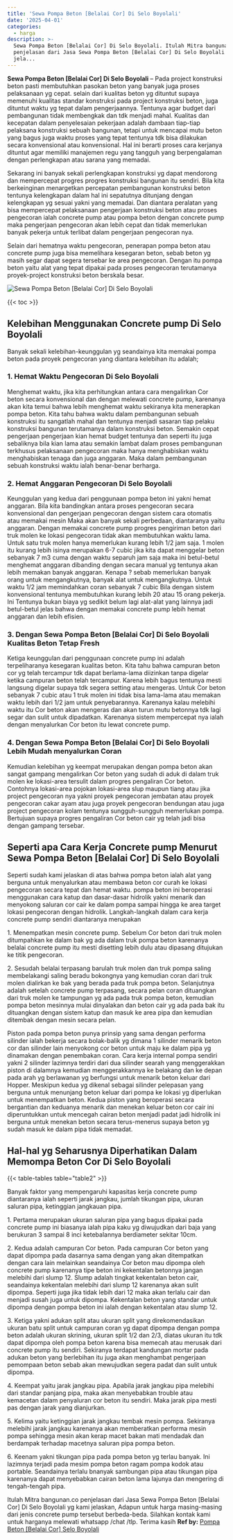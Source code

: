 ```yaml
---
title: 'Sewa Pompa Beton [Belalai Cor] Di Selo Boyolali'
date: '2025-04-01'
categories:
  - harga
description: >-
  Sewa Pompa Beton [Belalai Cor] Di Selo Boyolali. Itulah Mitra bangunan.co
  penjelasan dari Jasa Sewa Pompa Beton [Belalai Cor] Di Selo Boyolali yg kami
  jela...
---
```


**Sewa Pompa Beton \[Belalai Cor\] Di Selo Boyolali** – Pada project konstruksi beton pasti membutuhkan pasokan beton yang banyak juga proses pelaksanaan yg cepat. selain dari kualitas beton yg dituntut supaya memenuhi kualitas standar konstruksi pada project konstruksi beton, juga dituntut waktu yg tepat dalam pengerjaannya. Tentunya agar budget dari pembangunan tidak membengkak dan tdk menjadi mahal. Kualitas dan kecepatan dalam penyelesaian pekerjaan adalah dambaan tiap-tiap pelaksana konstruksi sebuah bangunan, tetapi untuk mencapai mutu beton yang bagus juga waktu proses yang tepat tentunya tdk bisa dilakukan secara konvensional atau konvensional. Hal ini berarti proses cara kerjanya dituntut agar memiliki manajemen regu yang tangguh yang berpengalaman dengan perlengkapan atau sarana yang memadai.

Sekarang ini banyak sekali perlengkapan konstruksi yg dapat mendorong dan mempercepat progres progres konstruksi bangunan itu sendiri. Bila kita berkeinginan menargetkan percepatan pembangunan konstruksi beton tentunya kelengkapan dalam hal ini sepatutnya ditunjang dengan kelengkapan yg sesuai yakni yang memadai. Dan diantara peralatan yang bisa mempercepat pelaksanaan pengerjaan konstruksi beton atau proses pengecoran ialah concrete pump atau pompa beton dengan concrete pump maka pengerjaan pengecoran akan lebih cepat dan tidak memerlukan banyak pekerja untuk terlibat dalam pengerjaan pengecoran nya.

Selain dari hematnya waktu pengecoran, penerapan pompa beton atau concrete pump juga bisa memelihara kesegaran beton, sebab beton yg masih segar dapat segera tersebar ke area pengecoran. Dengan itu pompa beton yaitu alat yang tepat dipakai pada proses pengecoran terutamanya proyek-project konstruksi beton berskala besar.

![Sewa Pompa Beton [Belalai Cor] Di Selo Boyolali](/images/sewa-concrete-pump-03.png)

{{< toc >}}

## Kelebihan Menggunakan Concrete pump Di Selo Boyolali

Banyak sekali kelebihan-keunggulan yg seandainya kita memakai pompa beton pada proyek pengecoran yang diantara kelebihan itu adalah;

### 1\. Hemat Waktu Pengecoran Di Selo Boyolali

Menghemat waktu, jika kita perhitungkan antara cara mengalirkan Cor beton secara konvensional dan dengan melewati concrete pump, karenanya akan kita temui bahwa lebih menghemat waktu sekiranya kita menerapkan pompa beton. Kita tahu bahwa waktu dalam pembangunan sebuah konstruksi itu sangatlah mahal dan tentunya menjadi sasaran tiap pelaku konstruksi bangunan terutamanya dalam konstruksi beton. Semakin cepat pengerjaan pengerjaan kian hemat budget tentunya dan seperti itu juga sebaliknya bila kian lama atau semakin lambat dalam proses pembangunan terkhusus pelaksanaan pengecoran maka hanya menghabiskan waktu menghabiskan tenaga dan juga anggaran. Maka dalam pembangunan sebuah konstruksi waktu ialah benar-benar berharga.

### 2\. Hemat Anggaran Pengecoran Di Selo Boyolali

Keunggulan yang kedua dari penggunaan pompa beton ini yakni hemat anggaran. Bila kita bandingkan antara proses pengecoran secara konvensional dan pengerjaan pengecoran dengan sistem cara otomatis atau memakai mesin Maka akan banyak sekali perbedaan, diantaranya yaitu anggaran. Dengan memakai concrete pump progres pengiriman beton dari truk molen ke lokasi pengecoran tidak akan membutuhkan waktu lama. Untuk satu truk molen hanya memerlukan kurang lebih 1/2 jam saja. 1 molen itu kurang lebih isinya merupakan 6-7 cubic jika kita dapat menggelar beton sebanyak 7 m3 cuma dengan waktu separuh jam saja maka ini betul-betul menghemat anggaran dibanding dengan secara manual yg tentunya akan lebih memakan banyak anggaran. Kenapa ? sebab memerlukan banyak orang untuk mengangkutnya, banyak alat untuk mengangkutnya. Untuk waktu 1/2 jam memindahkan coran sebanyak 7 cubic Bila dengan sistem konvensional tentunya membutuhkan kurang lebih 20 atau 15 orang pekerja. Ini Tentunya bukan biaya yg sedikit belum lagi alat-alat yang lainnya jadi betul-betul jelas bahwa dengan memakai concrete pump lebih hemat anggaran dan lebih efisien.

### 3\. Dengan Sewa Pompa Beton \[Belalai Cor\] Di Selo Boyolali Kualitas Beton Tetap Fresh

Ketiga keunggulan dari penggunaan concrete pump ini adalah terpeliharanya kesegaran kualitas beton. Kita tahu bahwa campuran beton cor yg telah tercampur tdk dapat berlama-lama diizinkan tanpa digelar ketika campuran beton telah tercampur. Karena lebih bagus tentunya mesti langsung digelar supaya tdk segera setting atau mengeras. Untuk Cor beton sebanyak 7 cubic atau 1 truk molen ini tidak bisa lama-lama atau memakan waktu lebih dari 1/2 jam untuk penyebarannya. Karenanya kalau melebihi waktu itu Cor beton akan mengeras dan akan turun mutu betonnya tdk lagi segar dan sulit untuk dipadatkan. Karenanya sistem mempercepat nya ialah dengan menyalurkan Cor beton itu lewat concrete pump.

### 4\. Dengan Sewa Pompa Beton \[Belalai Cor\] Di Selo Boyolali Lebih Mudah menyalurkan Coran

Kemudian kelebihan yg keempat merupakan dengan pompa beton akan sangat gampang mengalirkan Cor beton yang sudah di aduk di dalam truk molen ke lokasi-area tersulit dalam progres pengaliran Cor beton. Contohnya lokasi-area pojokan lokasi-area slup maupun tiang atau jika project pengecoran nya yakni proyek pengecoran jembatan atau proyek pengecoran cakar ayam atau juga proyek pengecoran bendungan atau juga project pengecoran kolam tentunya sungguh-sungguh memerlukan pompa. Bertujuan supaya progres pengaliran Cor beton cair yg telah jadi bisa dengan gampang tersebar.

## Seperti apa Cara Kerja Concrete pump Menurut Sewa Pompa Beton \[Belalai Cor\] Di Selo Boyolali

Seperti sudah kami jelaskan di atas bahwa pompa beton ialah alat yang berguna untuk menyalurkan atau membawa beton cor curah ke lokasi pengecoran secara tepat dan hemat waktu. pompa beton ini beroperasi menggunakan cara katup dan dasar-dasar hidrolik yakni menarik dan menyokong saluran cor cair ke dalam pompa sampai hingga ke area target lokasi pengecoran dengan hidrolik. Langkah-langkah dalam cara kerja concrete pump sendiri diantaranya merupakan

1\. Menempatkan mesin concrete pump. Sebelum Cor beton dari truk molen ditumpahkan ke dalam bak yg ada dalam truk pompa beton karenanya belalai concrete pump itu mesti disetting lebih dulu atau dipasang ditujukan ke titik pengecoran.

2\. Sesudah belalai terpasang barulah truk molen dan truk pompa saling membelakangi saling beradu bokongnya yang kemudian coran dari truk molen dialirkan ke bak yang berada pada truk pompa beton. Selanjutnya adalah setelah concrete pump terpasang, secara pelan coran dituangkan dari truk molen ke tampungan yg ada pada truk pompa beton, kemudian pompa beton mesinnya mulai dinyalakan dan beton cair yg ada pada bak itu dituangkan dengan sistem katup dan masuk ke area pipa dan kemudian ditembak dengan mesin secara pelan.

Piston pada pompa beton punya prinsip yang sama dengan performa silinder ialah bekerja secara bolak-balik yg dimana 1 silinder menarik beton cor dan silinder lain menyokong cor beton untuk maju ke dalam pipa yg dinamakan dengan penembakan coran. Cara kerja internal pompa sendiri yakni 2 silinder lazimnya terdiri dari dua silinder searah yang menggerakkan piston di dalamnya kemudian menggerakkannya ke belakang dan ke depan pada arah yg berlawanan yg berfungsi untuk menarik beton keluar dari Hopper. Meskipun kedua yg dikenal sebagai silinder pelepasan yang berguna untuk menunjang beton keluar dari pompa ke lokasi yg diperlukan untuk menempatkan beton. Kedua piston yang beroperasi secara bergantian dan keduanya menarik dan menekan keluar beton cor cair ini diperuntukkan untuk mencegah cairan beton menjadi padat jadi hidrolik ini berguna untuk menekan beton secara terus-menerus supaya beton yg sudah masuk ke dalam pipa tidak memadat.

## Hal-hal yg Seharusnya Diperhatikan Dalam Memompa Beton Cor Di Selo Boyolali

{{< table-tables table="table2" >}}

Banyak faktor yang mempengaruhi kapasitas kerja concrete pump diantaranya ialah seperti jarak jangkau, jumlah tikungan pipa, ukuran saluran pipa, ketinggian jangkauan pipa.

1\. Pertama merupakan ukuran saluran pipa yang bagus dipakai pada concrete pump ini biasanya ialah pipa kaku yg diwujudkan dari baja yang berukuran 3 sampai 8 inci ketebalannya berdiameter sekitar 10cm.

2\. Kedua adalah campuran Cor beton. Pada campuran Cor beton yang dapat dipompa pada dasarnya sama dengan yang akan ditempatkan dengan cara lain melainkan seandainya Cor beton mau dipompa oleh concrete pump karenanya tipe beton ini kekentalan betonnya jangan melebihi dari slump 12. Slump adalah tingkat kekentalan beton cair, seandainya kekentalan melebihi dari slump 12 karenanya akan sulit dipompa. Seperti juga jika tidak lebih dari 12 maka akan terlalu cair dan menjadi susah juga untuk dipompa. Kekentalan beton yang standar untuk dipompa dengan pompa beton ini ialah dengan kekentalan atau slump 12.

3\. Ketiga yakni adukan split atau ukuran split yang direkomendasikan ukuran batu split untuk campuran coran yg dapat dipompa dengan pompa beton adalah ukuran skrining, ukuran split 1/2 dan 2/3, diatas ukuran itu tdk dapat dipompa oleh pompa beton karena bisa memecah atau merusak dari concrete pump itu sendiri. Sekiranya terdapat kandungan mortar pada adukan beton yang berlebihan itu juga akan menghambat pengerjaan pemompaan beton sebab akan mewujudkan segera padat dan sulit untuk dipompa.

4\. Keempat yaitu jarak jangkau pipa. Apabila jarak jangkau pipa melebihi dari standar panjang pipa, maka akan menyebabkan trouble atau kemacetan dalam penyaluran cor beton itu sendiri. Maka jarak pipa mesti pas dengan jarak yang dianjurkan.

5\. Kelima yaitu ketinggian jarak jangkau tembak mesin pompa. Sekiranya melebihi jarak jangkau karenanya akan memberatkan performa mesin pompa sehingga mesin akan kerap macet bakan mati mendadak dan berdampak terhadap macetnya saluran pipa pompa beton.

6\. Keenam yakni tikungan pipa pada pompa beton yg terlau banyak. Ini lazimnya terjadi pada mesim pompa beton ragam pompa kodok atau portable. Seandainya terlalu bnanyak sambungan pipa atau tikungan pipa karenanya dapat menyebabkan cairan beton lama lajunya dan mengering di tengah-tengah pipa.

Itulah Mitra bangunan.co penjelasan dari Jasa Sewa Pompa Beton \[Belalai Cor\] Di Selo Boyolali yg kami jelaskan, Adapun untuk harga masing-masing dari jenis concrete pump tersebut berbeda-beda. Silahkan kontak kami untuk harganya melewati whatsapp /chat /tlp. Terima kasih
**Ref by:** [Pompa Beton [Belalai Cor] Selo Boyolali](https://id.wikipedia.org/wiki/Pompa)
